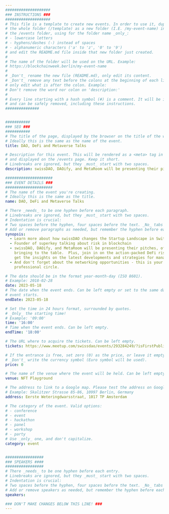 ```yaml
---
####################
### INSTRUCTIONS ###
####################
# This file is a template to create new events. In order to use it, duplicate
# the whole folder (/template) as a new folder (I.E. /my-event-name) inside of
# the /events folder, using for the folder name _only_:
# - lowercase letters
# - hyphens/dashes (-) instead of spaces
# - alphanumeric characters ('a' to 'z', '0' to '9')
# and edit the README.md file inside that new folder just created.
#
# The name of the folder will be used on the URL. Example:
# https://blockchainweek.berlin/my-event-name
#
# _Don't_ rename the new file (README.md), only edit its content.
# _Don't_ remove any text before the colons at the beginning of each line,
# only edit what is after the colon. Example:
# Don't remove the word nor colon on 'description:'
#
# Every line starting with a hash symbol (#) is a comment. It will be ignored
# and can be safely removed, including these instructions.
###############


###########
### SEO ###
###########
# The title of the page, displayed by the browser on the title of the window.
# Ideally this is the same as the name of the event.
title: DAO, DeFi and Metaverse Talks

# Description for this event. This will be rendered as a <meta> tag in the HTML,
# and displayed on the /events page. Keep it short.
# Linebreaks are ignored, but they _must_ start with two spaces.
description: swissDAO, DAOify, and MetaRoom will be presenting their pitches, offering a glimpse into the innovative solutions they're bringing to the table.  Plus, join in on the action-packed DeFi risk panel featuring SuperKey and local risk teams, where you'll get the inside scoop on the latest developments and strategies for managing risk in the fast-paced DeFi landscape.  And don't forget about the networking opportunities - this is your chance to connect with like-minded individuals and expand your professional circle.

#####################
### EVENT DETAILS ###
#####################
# The name of the event you're creating.
# Ideally this is the same as the title.
name: DAO, DeFi and Metaverse Talks

# There _needs_ to be one hyphen before each paragraph.
# Linebreaks are ignored, but they _must_ start with two spaces.
# Indentation is crucial:
# Two spaces before the hyphen, four spaces before the text. _No_ tabs allowed.
# Add or remove paragraphs as needed, but remember the hyphen before each entry.
synopsis:
  - Learn more about how swissDAO changes the Startup Landscape in Switzerland and get Degen with a DeFi Panel
  - Founder of superkey talking about risk in blockchain
  - swissDAO, DAOify, and MetaRoom will be presenting their pitches, offering a glimpse into the innovative solutions they're 
    bringing to the table.  Plus, join in on the action-packed DeFi risk panel featuring SuperKey and local risk teams, where you'll 
    get the insights on the latest developments and strategies for managing risk in the fast-paced DeFi landscape. 
  - And don't forget about the networking opportunities - this is your chance to connect with like-minded individuals and expand your 
    professional circle. 

# The date should be in the format year-month-day (ISO 8601).
# Example: 2018-02-28
date: 2023-05-18
# The date when the event ends. Can be left empty or set to the same day the
# event starts.
endDate: 2023-05-18

# Set the time in 24 hours format, surrounded by quotes.
# _Only_ the starting time!
# Example: '09:00'
time: '16:00'
# Time when the event ends. Can be left empty.
endTime: '18:00'

# The URL where to acquire the tickets. Can be left empty.
tickets: https://www.meetup.com/swissdao/events/293284249/?isFirstPublish=true

# If the entrance is free, set zero (0) as the price, or leave it empty.
# _Don't_ write the currency symbol (Euro symbol will be used).
price: 0

# The name of the venue where the event will be held. Can be left empty.
venue: NFT Playground

# The address to link to a Google map. Please test the address on Google Maps.
# Example: Skalitzer Strasse 85-86, 10997 Berlin, Germany
address: Eerste Weteringdwarsstraat, 1017 TP Amsterdam

# The category of the event. Valid options:
# - conference
# - event
# - hackathon
# - panel
# - workshop
# - party
# Use _only_ one, and don't capitalize.
category: event


#################
### SPEAKERS ####
#################
# There _needs_ to be one hyphen before each entry.
# Linebreaks are ignored, but they _must_ start with two spaces.
# Indentation is crucial:
# Two spaces before the hyphen, four spaces before the text. _No_ tabs allowed.
# Add or remove speakers as needed, but remember the hyphen before each entry.
speakers:

### DON'T MAKE CHANGES BELOW THIS LINE! ###
---
```


<!-- ### DON'T MAKE CHANGES BELOW THIS LINE! ### -->

<Event-Content/>
